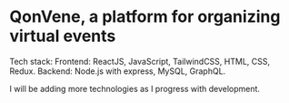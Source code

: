 # QonVene, a platform for organizing virtual events

Tech stack:
Frontend: ReactJS, JavaScript, TailwindCSS, HTML, CSS, Redux.
Backend: Node.js with express, MySQL, GraphQL.

I will be adding more technologies as I progress with development.

